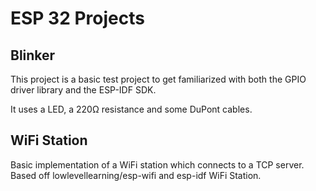 # ESP 32 Projects
## Blinker
This project is a basic test project to get familiarized with both
the GPIO driver library and the ESP-IDF SDK.

It uses a LED, a 220Ω resistance and some DuPont cables.

## WiFi Station
Basic implementation of a WiFi station which connects to a TCP server. Based off lowlevellearning/esp-wifi and esp-idf WiFi Station.
